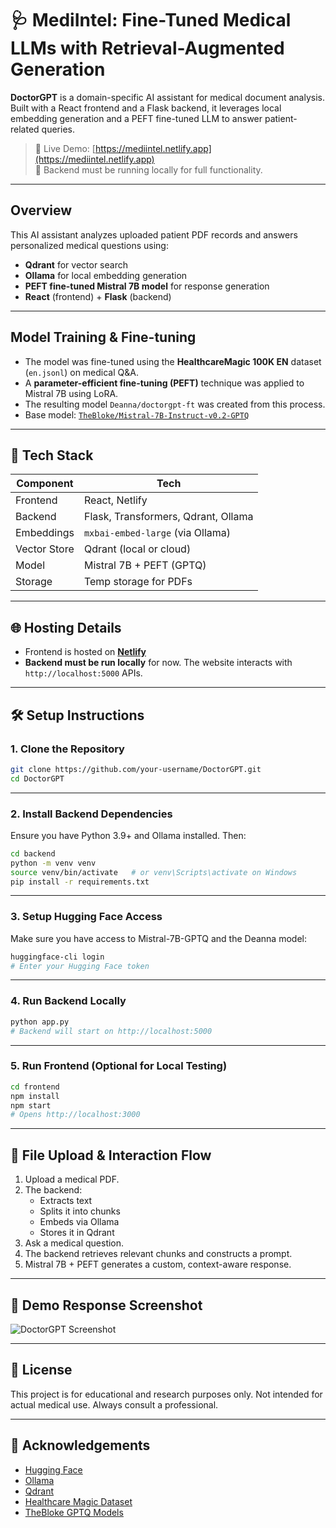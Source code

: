 
# 🩺 MediIntel: Fine-Tuned Medical LLMs with Retrieval-Augmented Generation

**DoctorGPT** is a domain-specific AI assistant for medical document analysis. Built with a React frontend and a Flask backend, it leverages local embedding generation and a PEFT fine-tuned LLM to answer patient-related queries.

> 🧠 Live Demo: [https://mediintel.netlify.app](https://mediintel.netlify.app)  
> 🧪 Backend must be running locally for full functionality.

---

##  Overview

This AI assistant analyzes uploaded patient PDF records and answers personalized medical questions using:

- **Qdrant** for vector search
- **Ollama** for local embedding generation
- **PEFT fine-tuned Mistral 7B model** for response generation
- **React** (frontend) + **Flask** (backend)

---

##  Model Training & Fine-tuning

- The model was fine-tuned using the **HealthcareMagic 100K EN** dataset (`en.jsonl`) on medical Q&A.
- A **parameter-efficient fine-tuning (PEFT)** technique was applied to Mistral 7B using LoRA.
- The resulting model `Deanna/doctorgpt-ft` was created from this process.
- Base model: [`TheBloke/Mistral-7B-Instruct-v0.2-GPTQ`](https://huggingface.co/TheBloke/Mistral-7B-Instruct-v0.2-GPTQ)

---

## 🧰 Tech Stack

| Component     | Tech                    |
|---------------|-------------------------|
| Frontend      | React, Netlify          |
| Backend       | Flask, Transformers, Qdrant, Ollama |
| Embeddings    | `mxbai-embed-large` (via Ollama) |
| Vector Store  | Qdrant (local or cloud) |
| Model         | Mistral 7B + PEFT (GPTQ) |
| Storage       | Temp storage for PDFs   |

---

## 🌐 Hosting Details

- Frontend is hosted on **[Netlify](https://mediintel.netlify.app)**
- **Backend must be run locally** for now. The website interacts with `http://localhost:5000` APIs.

---

## 🛠️ Setup Instructions

### 1. Clone the Repository
```bash
git clone https://github.com/your-username/DoctorGPT.git
cd DoctorGPT
```

---

### 2. Install Backend Dependencies
Ensure you have Python 3.9+ and Ollama installed. Then:

```bash
cd backend
python -m venv venv
source venv/bin/activate   # or venv\Scripts\activate on Windows
pip install -r requirements.txt
```

---

### 3. Setup Hugging Face Access
Make sure you have access to Mistral-7B-GPTQ and the Deanna model:

```bash
huggingface-cli login
# Enter your Hugging Face token
```

---

### 4. Run Backend Locally
```bash
python app.py
# Backend will start on http://localhost:5000
```

---

### 5. Run Frontend (Optional for Local Testing)
```bash
cd frontend
npm install
npm start
# Opens http://localhost:3000
```

---

## 📂 File Upload & Interaction Flow

1. Upload a medical PDF.
2. The backend:
   - Extracts text
   - Splits it into chunks
   - Embeds via Ollama
   - Stores it in Qdrant
3. Ask a medical question.
4. The backend retrieves relevant chunks and constructs a prompt.
5. Mistral 7B + PEFT generates a custom, context-aware response.

---

## 📸 Demo Response Screenshot

![DoctorGPT Screenshot](https://github.com/user-attachments/assets/c2be0766-5f79-47ef-a5ea-55f6a384acda)


---

## 🧾 License
This project is for educational and research purposes only. Not intended for actual medical use. Always consult a professional.

---

## 🙌 Acknowledgements

- [Hugging Face](https://huggingface.co)
- [Ollama](https://ollama.com)
- [Qdrant](https://qdrant.tech)
- [Healthcare Magic Dataset](https://huggingface.co/datasets/healthcare-magic)
- [TheBloke GPTQ Models](https://huggingface.co/TheBloke)
